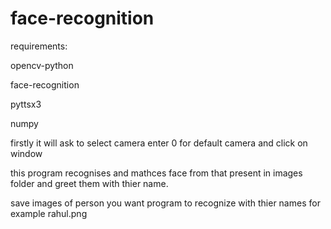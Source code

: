 # face-recognition

requirements:

opencv-python

face-recognition

pyttsx3

numpy


firstly it will ask to select camera enter 0 for default camera and click on window

this program recognises and mathces face from that present in images folder and greet them with thier name.

save images of person you want program to recognize with thier names for example rahul.png

